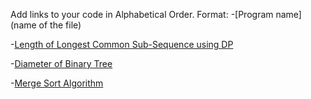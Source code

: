 Add links to your code in Alphabetical Order.
Format: -[Program name](name of the file)

-[Length of Longest Common Sub-Sequence using DP ](LongestCommonSubSequence.kt)

-[Diameter of Binary Tree](DiameterBinaryTree.kt)

-[Merge Sort Algorithm](MergeSort.kt)

